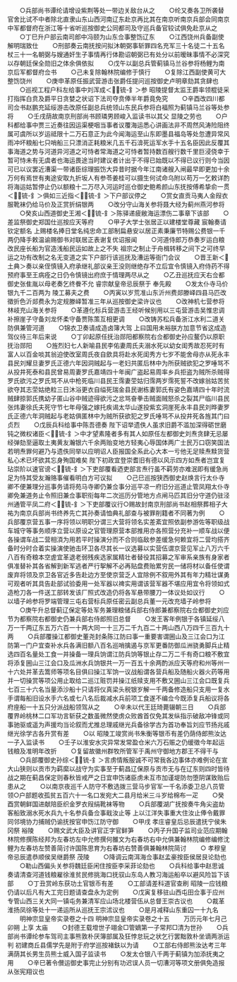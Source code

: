 <!-- { "loadSidebar": true } -->
　　○兵部尚书谭纶请增设紫荆等处一带边关敌台从之
　　○纶又奏各卫所袭替官舍比试不中者除北直隶山东山西河南辽东赴京再比其在南京听南京兵部会同南京中军都督府在浙江等十省听巡按御史公同都司及守巡兵备官较试俱免赴京从之
　　○丁巳升户部云南司郎中冯颐为山东佥事整饬辽东
　　○江西饶州兵备副使解明瑞致仕
　　○刑部奏云南抚按问拟沐朝弼事斩罪四名充军三十名徒二十五名杖三十一名朝弼与嫂通奸生子事情再行体勘诏朝弼已有处分以前暧昧事情不必深究以存朝廷保全勋旧之体余俱依拟
　　○戊午以副总兵管蓟镇马兰谷参将杨鲤为南京后军都督府佥书
　　○己未复除翰林院编修于慎行
　　○复除江西副使黄可大整饬饶州
　　○庚申革原任振武营游击张爵任提问巡按御史卢明章劾其贪肆也
　　○巡视工程户科左给事中刘浑成＜锍-釒＞参  昭陵提督太监王爵率领棍徒采打指挥白贲及爵平日贪婪之状诏下法司夺贲俸半年爵竟免究
　　○辛酉改四川都司佥书赵鹏充延绥游击改原任副总兵统领山东民兵参将白福照为蓟镇马兰谷等处参将
　　○壬戌荫故南京刑部尚书顾璘男顾峻入监读书以其父  显陵之劳也
　　○户科都给事中贾三近奏往因运渠梗咽当事者议覆海运悉心讲画法非不周然风涛险阻终属可虞所以岁运祗限十二万石意正为此今闻海运至山东即墨县福岛等处忽遭异常风雨冲坏粮船七只哨船三只漂消正耗粮米几五千石渰死运军水手十五名臣因此反覆其事海道之势与河道异河道之可恃者常海道之可恃者暂持数百艘行数千里巨浸侥幸于暂可恃未有无虞者也海运畏途当时建议者计出于不得已始既以不得已议行则今当因可已以议罢近漕渠一带诸臣综理振饬大异昔时据今年江南诸艘入闸最早即更加十余万何有焉世有夷途安取九折坂人有参苓姜桂可以摄生何试命乌附以苟万一乞敕详酌将海运姑暂停止仍以额粮十二万尽入河运时巡仓御史鲍希颜山东抚按傅希挚俞一贯＜锍-釒＞俱如三近指＜锍-釒＞下户部议停之
　　○赏女直贡马夷人金叚衣服靴袜仍给马价及正赏折绢银两
　　○改分守山海关参将聂大经为蓟州燕河参将
　　○癸亥山西道御史王湘＜锍-釒＞陈驿递疲敝海运漂伤二事章下该部
　　○差监祭御史郑国仕巡按应天等府
　　○甲子大学士张居正以建楼堂尊藏  宸翰奏请钦定额名  上赐楼名捧日堂名纯忠命工部制扁悬安以居正素秉廉节特赐公费银一千两仍降手敕温谕赐御书对联居正表谢复优诏报闻
　　○河道侍郎万恭奏岁运白粮改民座长船为官造浅船民运如故上之不失  祖宗之制止于舟楫转移之间下之可终早运之功有改制之名无变道之实下户部行该巡抚及漕运等衙门会议
　　○晋王新＜土典＞奏以亲侄慎镜入府承继礼部议亲王没则继绝存不立后宜令慎镜入府侍药不得预府事至王病痊之日仍令慎镜出府庶于情理两尽从之
　　○乙丑巡抚应天右佥都御史张隹胤以母老奏乞终餋不允  睿宗献皇帝忌辰祭于  奉先殿
　　○发太仆寺马价银九千二百两为  陵工募夫之费
　　○丙寅以岁荒准山东沂州费郯滕峄四县马匹改徵折色沂郯费永为定规滕峄暂准三年从巡按御史梁许议也
　　○改神机七营参将林岐充山海关参将
　　○革遵化标兵营游击王经听候别用以三屯营游击吴惟忠调补擦崖子守备刘龙怀柔守备贾陈策互相更调
　　○改铸苏松兵备浙江水利二道关防俱兼管河道
　　○锦衣卫奏请成造卤簿大驾  上曰国用未裕朕方加意节省这成造驾仪待三年后来说
　　○丁卯起原任抚治郧阳都察院右佥都御史孙应鳌仍以原职抚治郧阳
　　○旌烈妇七人新喻县民李佑妻周氏夫溺水死以幼女闺秀故忍死时有富人以百金啖其翁迫使改室周氏夜自歛具将赴水死闺秀方七岁不能舍母亦从死永丰县民刘耀旦妻罗氏正德六年因洞贼起与一老妇共匿后林中为所获贼欲犯之罗唾骂不从投井死泰和县民曾易周妻罗氏嘉靖四十年闽广盗起易周率乡兵拒盗为贼所杀贼得罗氏欲污之罗氏骂不从中枪死临川县民王霈妻茔姑归霈两岁霈死誓不改嫁翁姑苦贫欲夺其志茔姑绝粒三日沐浴更衣自缢死瑞金县民谢栋妻郭氏有姿色嘉靖四十年时流贼肆掠郭氏携幼子匿山谷中贼迹得欲污之忿骂奋拳击贼面贼怒杀之裂其尸临川县民张炜妻徐氏夫死守节七年母强之嫁托疾谒太华山遂投紫玄洞崖死永丰县民刘晔妻罗氏正德六年洞贼起与老姑俱匿林中为贼所获欲犯之罗氏唾骂不从投井死各旌其门曰贞烈
　　○戊辰兵科给事中陈吾德奏  陛下诏举遗佚人虽求旧爵不滥加深得砺世磨钝之微权诸臣＜锍-釒＞中才望素隆者多有其人如原任左都御史刘焘贪肆无忌屡经弹劾至逼取土夷黄友瀚银六千余两贻变地方轻夷心辱国体两广士民万口窃笑国法若明焘罪何避乃与遗佚同举以应明诏人臣报国全系此心大本一亏他无足赎焘黩货营私心术已坏欲其忘身殉国难矣  陛下初政宜登崇耆旧有德以风示四方如焘者岂宜复玷崇阶以速官谤＜锍-釒＞下吏部覆看迺吏部言焘行虽不羁劳亦难泯即有缓急尚足为恃其受友瀚赂事催看明白方可议拟
　　○己巳巡按狭西御史赵焕言行太仆寺卿不便兼理分巡事务请将苑马寺卿仍兼佥事分巡平凉一府旧分巡道止管凤翔太仆寺卿免兼道务止令照旧兼佥事职衔每年二次巡历分管地方点闸马匹其旧分守道仍驻泾州通管平凤二府＜锍-釒＞下吏部覆议行○赐故封南京刑部尚书赵相祭葬相子大祐为南京兵部尚书终养先亡其孙奏请恤典礼部查与被罪削籍者不同著为例
　　○兵部覆京营五事一序将领以明职分谓三大营将领名实差紊宜照依副参游佐等职级战车城守等事务顺序立营以原设之官管理原营本部推用亦各照营分充补一顺车战以便各操谓车战二营相湏为用若平时操演分而不合则临敌参差缓急何赖宜将二营均搭齐备时分时合着实操演使驰击环卫各尽其长一议选募以实营伍谓京营见军止八万六千八百有奇粮本空虗宜革退老弱残疾选家属精壮者替役其招募之军审系亲族有身家者俱准替补其各省解到新军逃者严行挐解不必再贴盘费贻累穷民一储将材以备任使谓废弃将领及京卫各官近多告赴边方至使京营乏人宜除例不叙用外其有年力精壮谋勇可观者听其具告赴部试验委用一处军器以禆实用谓该营军器不堪应用宜令将领如式造枪刀各一件送工部转发该厂照式改造仍将各军悬带腰刀一体议处如议行
　　○以墙子岭参将罗端管理三屯右营标兵原任密云副总兵董一元改充墙子岭参将
　　○庚午升总督蓟辽保定等处军务兼理粮储兵部右侍郎兼都察院右佥都御史刘应节为都察院右都御史仍兼兵部右侍郎照旧总督
　　○发王客年例银于各镇延绥八万一千两辽东五万六百一十两大同一十三万二千九百二十两山西八万四千三百九十两
　　○兵部覆操江都御史董尧封条陈江防曰事一重要害谓圌山及三江会口为江防第一门户宜查补水兵各满旧额八百名巡哨擒遏与京军更番防御瓜洲骁勇脚兵止精选四百名量处工食一并操备一理兵饷谓江防兵饷等银止存二万二千有奇口粮不敷宜将添复圌山三江会口及瓜洲水兵饷银共一万一百五十余两酌派应天等府和州等州一十六处并革去篙师等项名目俱曰操江军饷一议战船谓各营兵船及随船火器火药等用并一切操赏等项公用止取给二巡江赃罚并操江纸赎支用不敷又圌山三江会口既复兵七百三十六名当量添沙船十只请将仪真梁头税银岁解一千两备修造船只支用一复水手谓每船旧设水手六名或七八名后裁减水兵前项工食遂不编佥今既添复兵船议将各府座船一十五只分派战船领驾从之
　　○辛未以代王廷琦薨辍朝三日
　　○兵部覆界岭桃林二口军功言斩获之数虽微然使虏众败酋首仅免其发纵指示破敌冲锋或同事驰驱或遥为声援均当论叙而尤推总理戚继光兵备徐学古为首功奉旨刘应节扬兆戚继光徐学古各升赏有差
　　○以  昭陵工竣赏尚书朱衡等银币有差仍荫侍郎熊汝达一子入监读书
　　○壬子以淮安水灾异常发常盈仓米六万石赈之仍缓徵今年起运钱粮及准明年改折
　　○复留故徽州群牧所管军于禹州守御地方郡王不得干与
　　○兵部覆御史孙综＜锍-釒＞言虏情叛服诚不可常我各边事体亦难例论在宣大山狭则以贡市为羁縻以战守为实事至于蓟昌辽保原与贡市无与在辽东则四时皆待战之期在蓟昌保定则春秋皆戒严之日宜申饬诸臣虏未互市加谨堤防勿堕阴谋致贻后患从之
　　○以南京夜巡千人防守不敷选拨三营马步官军一千名添委卫总八员管领○户部题收孤贫五百六十一名口发宛大二县月给米三斗岁给棉布一疋
　　○癸酉赏朝鲜国进献陪臣织金罗衣叚绢靴袜等物
　　○兵部覆湖广抚按奏牛角尖盗劫客船致溺水死水兵九十名参兵备佥事戢汝止等  上以江洋失事重大住汝止俸令戴罪同邻境协力捕贼仍谕抚按官申饬江防守御
　　○甲戌  孝庄睿皇后忌辰遣抚宁侯朱冈祭  裕陵
　　○赐文武大臣及讲官正字官鲜笋
　　○丙子升国子监司业范应期翰林院修撰陈经邦为左春坊左中允修撰何雒文为右春坊右中允俱兼翰林院编修编修沈鲤为左春坊左赞善简讨许国陈思育为右春坊右赞善俱兼翰林院简讨
　　○  孝穆皇帝忌辰遣恭顺侯吴继爵祭  茂陵
　　○降调云南洱海佥事赵孟豪按臣侯居艮论劾也
　　○勒山西偏头关参将魏廷臣闲住按臣李采菲论劾也
　　○兵科给事中赵思诚奏请清查河道钱粮雇徐淮贫民修挑海口抚驭山东岛人教习海运船卒以避风险旨下该部
　　○丁丑赏岭东获功土官银币有差
　　○工部请差科道官查刷  昭陵一应钱粮仍请以后凡有大工完日题请查盘永为定例
　　○戊寅复移驻山西屯田佥事于应州专管山西三关大同一镇屯务兼清军应山场北楼营伍从总督王崇古议也
　　○裁革淮扬凤徐等处十一递运所从巡抚王宗沭议也
　　○是月减释山东重囚一十九名
　　明神宗显皇帝实录卷之十四
明神宗显皇帝实录卷之十五
　　万历元年七月己卯朔  上享  太庙
　　○封德王载墱世子翊金□管嫡第一子常邦□清为世孙
　　○兵部尚书谭纶参车驾司主事熊敦朴厌簿部属及狂悖怠玩之状乞行罢黜敦朴坐谪两浙运判  初建商丘县儒学先是附于府学巡按褚鈇以为请
　　○工部右侍郎熊汝达考三年满荫其长男生员熊士威入国子监读书
　　○发太仓银八千两于蓟镇为加添抚夷之用
　　○辛巳著令儧运御史事完止分别有功迟误人员一切漕河等项文册俱免造报从张宪翔议也
